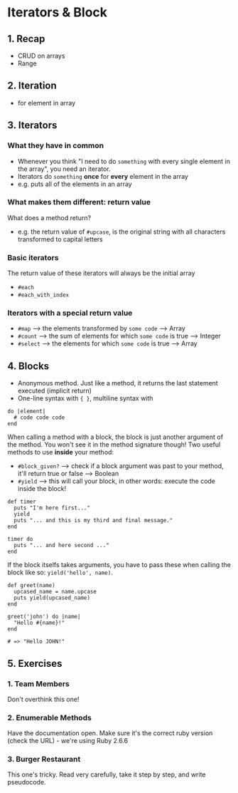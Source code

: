 # Iterators & Block

## 1. Recap
- CRUD on arrays
- Range

## 2. Iteration
- for element in array 

## 3. Iterators
### What they have in common
- Whenever you think "I need to do `something` with every single element in the array", you need an iterator. 
- Iterators do `something` **once** for **every** element in the array
- e.g. puts all of the elements in an array

### What makes them different: return value
What does a method return? 
- e.g. the return value of `#upcase`, is the original string with all characters transformed to capital letters

### Basic iterators
The return value of these iterators will always be the initial array
- `#each`
- `#each_with_index`

### Iterators with a special return value
- `#map` --> the elements transformed by `some code` --> Array
- `#count` --> the sum of elements for which `some code` is true --> Integer
- `#select` --> the elements for which `some code` is true --> Array

## 4. Blocks
- Anonymous method. Just like a method, it returns the last statement executed (implicit return)
- One-line syntax with `{ }`, multiline syntax with 
```
do |element|
  # code code code
end
```

When calling a method with a block, the block is just another argument of the method. You won't see it in the method signature though! Two useful methods to use **inside** your method:
- `#block_given?` --> check if a block argument was past to your method, it'll return true or false --> Boolean
- `#yield` --> this will call your block, in other words: execute the code inside the block!

```
def timer
  puts "I'm here first..."
  yield
  puts "... and this is my third and final message."
end

timer do
  puts "... and here second ..."
end
```

If the block itselfs takes arguments, you have to pass these when calling the block like so: `yield('hello', name)`.

```
def greet(name)
  upcased_name = name.upcase
  puts yield(upcased_name)
end

greet('john') do |name|
  "Hello #{name}!"
end

# => "Hello JOHN!"
```

## 5. Exercises
### 1. Team Members
Don't overthink this one!

### 2. Enumerable Methods
Have the documentation open. Make sure it's the correct ruby version (check the URL) - we're using Ruby 2.6.6

### 3. Burger Restaurant
This one's tricky. Read very carefully, take it step by step, and write pseudocode.